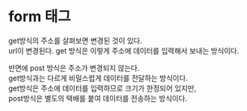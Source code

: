 # form 태그

get방식의 주소를 살펴보면 변경된 것이 있다.  
url이 변경된다. get 방식은 이렇게 주소에 데이터를 입력해서 보내는 방식이다.

반면에 post 방식은 주소가 변경되지 않는다.  
get방식과는 다르게 비밀스럽게 데이터를 전달하는 방식이다.  
get방식은 주소에 데이터를 입력하므로 크기가 한정되어 있지만,  
post방식은 별도의 택배를 붙여 데이터를 전송하는 방식이다.
